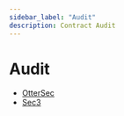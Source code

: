 ```yaml
---
sidebar_label: "Audit"
description: Contract Audit
---
```


# Audit

- [OtterSec](../assets/ottersec_perpetual_audit_report.pdf)
- [Sec3](../assets/sec3_perpetual_audit_report.pdf)